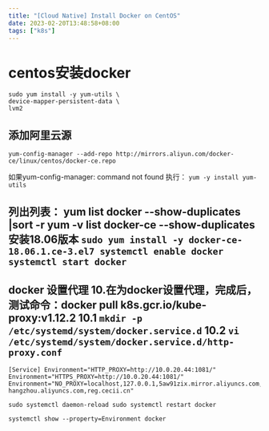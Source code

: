 ```yaml
--- 
title: "[Cloud Native] Install Docker on CentOS"
date: 2023-02-20T13:48:58+08:00
tags: ["k8s"]
---
```


# centos安装docker

```
sudo yum install -y yum-utils \
device-mapper-persistent-data \
lvm2
```

## 添加阿里云源 
``` 
yum-config-manager --add-repo http://mirrors.aliyun.com/docker-ce/linux/centos/docker-ce.repo 
```

如果yum-config-manager: command not found 执行： ``` yum -y install yum-utils ```

## 列出列表： yum list docker --show-duplicates |sort -r yum -v list docker-ce --show-duplicates 安装18.06版本 ``` sudo yum install -y docker-ce-18.06.1.ce-3.el7 systemctl enable docker systemctl start docker ```


## docker 设置代理 10.在为docker设置代理，完成后， 测试命令：docker pull k8s.gcr.io/kube-proxy:v1.12.2 10.1 ``` mkdir -p /etc/systemd/system/docker.service.d ``` 10.2 ``` vi /etc/systemd/system/docker.service.d/http-proxy.conf ```

``` 
[Service] Environment="HTTP_PROXY=http://10.0.20.44:1081/" Environment="HTTPS_PROXY=http://10.0.20.44:1081/" Environment="NO_PROXY=localhost,127.0.0.1,5aw91zix.mirror.aliyuncs.com,docker.io,registry.cn-hangzhou.aliyuncs.com,reg.cecii.cn" 
````

``` 
sudo systemctl daemon-reload sudo systemctl restart docker

systemctl show --property=Environment docker 
```